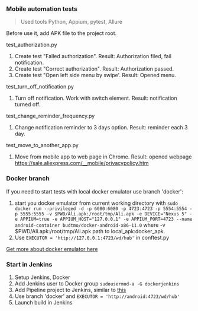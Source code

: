 ### Mobile automation tests
> Used tools Python, Appium, pytest, Allure

Before use it, add APK file to the project root.

test_authorization.py
1. Create test "Falled authorization". Result: Authorization filed, fail notification.
2. Create test "Correct authorization". Result: Authorization passed.
3. Create test "Open left side menu by swipe'. Result: Opened menu.

test_turn_off_notification.py
1. Turn off notification. Work with switch element. Result: notification turned off.

test_change_reminder_frequency.py
1.  Change notification reminder to 3 days option. Result: reminder each 3 day.

test_move_to_another_app.py
1. Move from mobile app to web page in Chrome. Result: opened webpage https://sale.aliexpress.com/__mobile/privacypolicy.htm


### Docker branch

If you need to start tests with local docker emulator use branch 'docker': 
1. start you docker emulator from current working directory with
```sudo docker run --privileged -d -p 6080:6080 -p 4723:4723 -p 5554:5554 -p 5555:5555 -v $PWD/Ali.apk:/root/tmp/Ali.apk -e DEVICE="Nexus 5" -e APPIUM=true -e APPIUM_HOST="127.0.0.1" -e APPIUM_PORT=4723 --name android-container budtmo/docker-android-x86-11.0```
where -v $PWD/Ali.apk:/root/tmp/Ali.apk path to local_apk:docker_apk. 
2. Use ```EXECUTOR = 'http://127.0.0.1:4723/wd/hub'``` in conftest.py

[Get more about docker emulator here](https://github.com/budtmo/docker-android)
### Start in Jenkins
1. Setup Jenkins, Docker
2. Add Jenkins user to Docker group ```sudousermod-a -G dockerjenkins```
3. Add Pipeline project to Jenkins, similar to [this](https://habr.com/ru/company/simbirsoft/blog/597703/)
4. Use branch 'docker' and ```EXECUTOR = 'http://android:4723/wd/hub'```
5. Launch build in Jenkins

